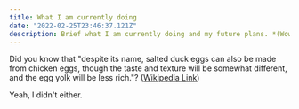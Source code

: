 ```yaml
---
title: What I am currently doing
date: "2022-02-25T23:46:37.121Z"
description: Brief what I am currently doing and my future plans. *(Wow! I love blogging so much already.)*
---
```






Did you know that "despite its name, salted duck eggs can also be made from
chicken eggs, though the taste and texture will be somewhat different, and the
egg yolk will be less rich."?
([Wikipedia Link](https://en.wikipedia.org/wiki/Salted_duck_egg))

Yeah, I didn't either.
